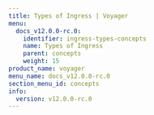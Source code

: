 ```yaml
---
title: Types of Ingress | Voyager
menu:
  docs_v12.0.0-rc.0:
    identifier: ingress-types-concepts
    name: Types of Ingress
    parent: concepts
    weight: 15
product_name: voyager
menu_name: docs_v12.0.0-rc.0
section_menu_id: concepts
info:
  version: v12.0.0-rc.0
---
```



